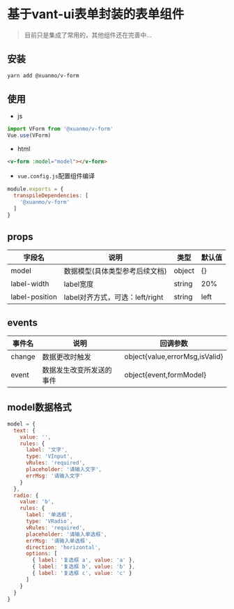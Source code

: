 # 基于vant-ui表单封装的表单组件
> 目前只是集成了常用的，其他组件还在完善中...

## 安装
```bash
yarn add @xuanmo/v-form
```

## 使用

- js
```js
import VForm from '@xuanmo/v-form'
Vue.use(VForm)
```

- html
```html
<v-form :model="model"></v-form>
```

- `vue.config.js`配置组件编译
```js
module.exports = {
  transpileDependencies: [
    '@xuanmo/v-form'
  ]
}
```

## props

|字段名|说明|类型|默认值
|---|---|---|---|
|model|数据模型(具体类型参考后续文档)|object|{}|
|label-width|label宽度|string|20%|
|label-position|label对齐方式，可选：left/right|string|left|

## events

|事件名|说明|回调参数
|---|---|---|
|change|数据更改时触发|object{value,errorMsg,isValid}|
|event|数据发生改变所发送的事件|object{event,formModel}|

## model数据格式

```js
model = {
  text: {
    value: '',
    rules: {
      label: '文字',
      type: 'VInput',
      vRules: 'required',
      placeholder: '请输入文字',
      errMsg: '请输入文字'
    }
  },
  radio: {
    value: 'b',
    rules: {
      label: '单选框',
      type: 'VRadio',
      vRules: 'required',
      placeholder: '请输入单选框',
      errMsg: '请输入单选框',
      direction: 'horizontal',
      options: [
        { label: '复选框 a', value: 'a' },
        { label: '复选框 b', value: 'b' },
        { label: '复选框 c', value: 'c' }
      ]
    }
  }
}
```

